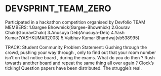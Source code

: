 # DEVSPRINT_TEAM_ZERO
Participated in a hackathon competition organised by Devfolio
TEAM MEMBERS:
 1.Gargee Bhowmick(Gargee-Bhowmick)
 2.Gourav Chaki(GouravChaki)
 3.Anusuya Deb(Anusuya-Deb)
 4.Yash Kumar(YASHKUMAR2003)
 5.Vaibhav Kumar Bhardwaj(vb538995)

TRACK: Student Community
Problem Statement:
Gushing through the crowd, pushing your way through , only to find out that your room number isn’t on that notice board , during the exams. What do you do then ? Rush towards another board and repeat the same thing all over again ? Clock’s ticking! Question papers have been distributed. The struggle’s real.
